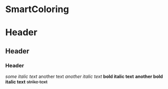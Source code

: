 # SmartColoring
Header
======
Header
------
### Header
*some italic text* another text _another italic text_
__bold italic text__ **another bold italic text**
~~strike text~~
